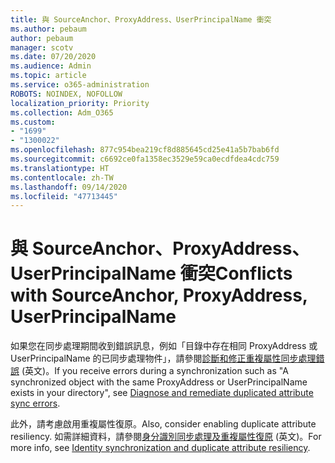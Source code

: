 ```yaml
---
title: 與 SourceAnchor、ProxyAddress、UserPrincipalName 衝突
ms.author: pebaum
author: pebaum
manager: scotv
ms.date: 07/20/2020
ms.audience: Admin
ms.topic: article
ms.service: o365-administration
ROBOTS: NOINDEX, NOFOLLOW
localization_priority: Priority
ms.collection: Adm_O365
ms.custom:
- "1699"
- "1300022"
ms.openlocfilehash: 877c954bea219cf8d885645cd25e41a5b7bab6fd
ms.sourcegitcommit: c6692ce0fa1358ec3529e59ca0ecdfdea4cdc759
ms.translationtype: HT
ms.contentlocale: zh-TW
ms.lasthandoff: 09/14/2020
ms.locfileid: "47713445"
---
```

# <a name="conflicts-with-sourceanchor-proxyaddress-userprincipalname"></a><span data-ttu-id="596be-102">與 SourceAnchor、ProxyAddress、UserPrincipalName 衝突</span><span class="sxs-lookup"><span data-stu-id="596be-102">Conflicts with SourceAnchor, ProxyAddress, UserPrincipalName</span></span>

<span data-ttu-id="596be-103">如果您在同步處理期間收到錯誤訊息，例如「目錄中存在相同 ProxyAddress 或 UserPrincipalName 的已同步處理物件」，請參閱[診斷和修正重複屬性同步處理錯誤](https://docs.microsoft.com/azure/active-directory/hybrid/how-to-connect-health-diagnose-sync-errors) (英文)。</span><span class="sxs-lookup"><span data-stu-id="596be-103">If you receive errors during a synchronization such as "A synchronized object with the same ProxyAddress or UserPrincipalName exists in your directory", see [Diagnose and remediate duplicated attribute sync errors](https://docs.microsoft.com/azure/active-directory/hybrid/how-to-connect-health-diagnose-sync-errors).</span></span>

<span data-ttu-id="596be-104">此外，請考慮啟用重複屬性復原。</span><span class="sxs-lookup"><span data-stu-id="596be-104">Also, consider enabling duplicate attribute resiliency.</span></span> <span data-ttu-id="596be-105">如需詳細資料，請參閱[身分識別同步處理及重複屬性復原](https://aka.ms/duplicateattributeresiliency) (英文)。</span><span class="sxs-lookup"><span data-stu-id="596be-105">For more info, see [Identity synchronization and duplicate attribute resiliency](https://aka.ms/duplicateattributeresiliency).</span></span>